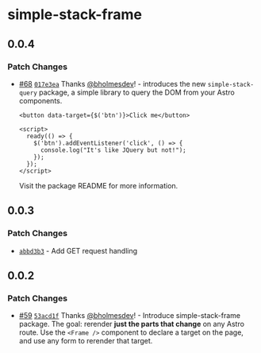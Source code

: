 # simple-stack-frame

## 0.0.4

### Patch Changes

- [#68](https://github.com/bholmesdev/simple-stack/pull/68) [`017e3ea`](https://github.com/bholmesdev/simple-stack/commit/017e3ea9de946148b7c02ae1b63e360ef45e9a99) Thanks [@bholmesdev](https://github.com/bholmesdev)! - introduces the new `simple-stack-query` package, a simple library to query the DOM from your Astro components.

  ```astro
  <button data-target={$('btn')}>Click me</button>

  <script>
    ready(() => {
      $('btn').addEventListener('click', () => {
        console.log("It's like JQuery but not!");
      });
    });
  </script>
  ```

  Visit the package README for more information.

## 0.0.3

### Patch Changes

- [`abbd3b3`](https://github.com/bholmesdev/simple-stack/commit/abbd3b3279f13df168bad1d787f67a7cac43ba41) - Add GET request handling

## 0.0.2

### Patch Changes

- [#59](https://github.com/bholmesdev/simple-stack/pull/59) [`53acd1f`](https://github.com/bholmesdev/simple-stack/commit/53acd1ffce21a956db9cba1c184f1c4464b2f78b) Thanks [@bholmesdev](https://github.com/bholmesdev)! - Introduce simple-stack-frame package. The goal: rerender **just the parts that change** on any Astro route. Use the `<Frame />` component to declare a target on the page, and use any form to rerender that target.
